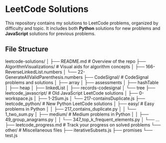# LeetCode Solutions

This repository contains my solutions to LeetCode problems, organized by difficulty and topic. It includes both **Python** solutions for new problems and **JavaScript** solutions for previous problems.

## File Structure

leetcode-solutions/
│
├── README.md                     # Overview of the repo
├── AlgorithmVisualizations/       # Visual aids for algorithm concepts
│   ├── 166-ReverseLinkedList.numbers
│   └── 22-GenerateAllValidParenthesis.numbers
├── CodeSignal/                   # CodeSignal problems and solutions
│   ├── array
│   ├── assessments
│   ├── hashTable
│   ├── heap
│   ├── linkedList
│   ├── records-codesignal
│   └── tree
├── leetcode_javascript/           # Old JavaScript LeetCode solutions
│   ├── 0-workspace.js
│   ├── 1-2Sum.js
│   └── 217-containsDuplicate.js
├── leetcode_python/               # New Python LeetCode solutions
│   ├── easy/                      # Easy problems in Python
│   │   ├── 217_contains_duplicate.py
│   │   └── 1_two_sum.py
│   ├── medium/                    # Medium problems in Python
│   │   ├── 49_group_anagrams.py
│   │   └── 347_top_k_frequent_elements.py
│   └── ...
├── leetcode_progress.md           # Track your progress on solved problems
└── other/                         # Miscellaneous files
    ├── iterativeSubsets.js
    ├── promises
    └── test.js
